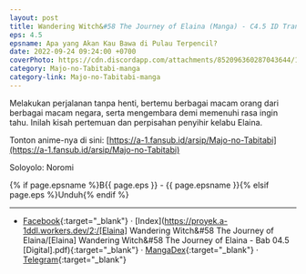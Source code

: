 ```yaml
---
layout: post
title: Wandering Witch&#58 The Journey of Elaina (Manga) - C4.5 ID Translation
eps: 4.5
epsname: Apa yang Akan Kau Bawa di Pulau Terpencil?
date: 2022-09-24 09:24:00 +0700
coverPhoto: https://cdn.discordapp.com/attachments/852096360287043644/1075786834715627551/bab4.5.png
category: Majo-no-Tabitabi-manga
category-link: Majo-no-Tabitabi-manga
---
```


Melakukan perjalanan tanpa henti, bertemu berbagai macam orang dari berbagai macam negara, serta mengembara demi memenuhi rasa ingin tahu. Inilah kisah pertemuan dan perpisahan penyihir kelabu Elaina.

Tonton anime-nya di sini: [https://a-1.fansub.id/arsip/Majo-no-Tabitabi](https://a-1.fansub.id/arsip/Majo-no-Tabitabi)

Soloyolo: Noromi

{% if page.epsname %}B{{ page.eps }} - {{ page.epsname }}{% elsif page.eps %}Unduh{% endif %}

---
- [Facebook](https://www.facebook.com/a1fansub/posts/pfbid02ZwDLjecDJtkc4B8eRGJTynriLYWwhMCAh6dcNGNUeK3C819aaDMGrA6kbEZZS6yUl){:target="_blank"} &middot; [Index](https://proyek.a-1ddl.workers.dev/2:/[Elaina] Wandering Witch&#58 The Journey of Elaina/[Elaina] Wandering Witch&#58 The Journey of Elaina - Bab 04.5 [Digital].pdf){:target="_blank"} &middot; [MangaDex](https://mangadex.org/chapter/bac4f688-dcfd-49d1-9c15-5d5c1d75b839){:target="_blank"} &middot; [Telegram](https://t.me/a1fansubweeklies/221){:target="_blank"}